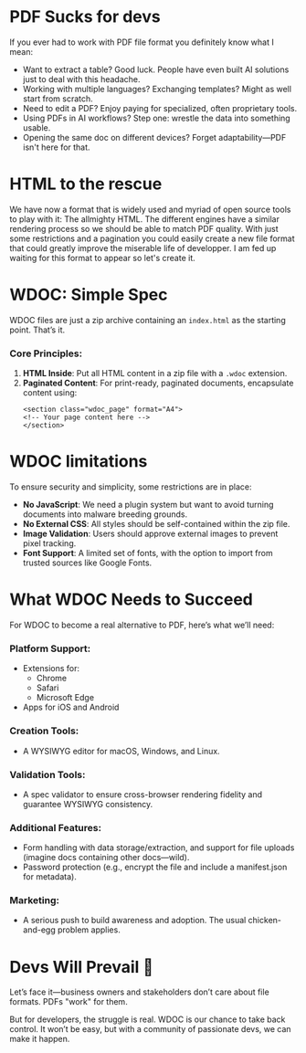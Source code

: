 # PDF Sucks for devs
If you ever had to work with PDF file format you definitely know what I mean:

-   Want to extract a table? Good luck. People have even built AI solutions just to deal with this headache.
-   Working with multiple languages? Exchanging templates? Might as well start from scratch.
-   Need to edit a PDF? Enjoy paying for specialized, often proprietary tools.
-   Using PDFs in AI workflows? Step one: wrestle the data into something usable.
-   Opening the same doc on different devices? Forget adaptability—PDF isn't here for that.

# HTML to the rescue
We have now a format that is widely used and myriad of open source tools to play with it: The allmighty HTML.
The different engines have a similar rendering process so we should be able to match PDF quality.
With just some restrictions and a pagination you could easily create a new file format that could greatly improve the miserable life of developper.
I am fed up waiting for this format to appear so let's create it.


# WDOC: Simple Spec

WDOC files are just a zip archive containing an `index.html` as the starting point. That’s it.

### Core Principles:

1.  **HTML Inside**: Put all HTML content in a zip file with a `.wdoc` extension.
2.  **Paginated Content**: For print-ready, paginated documents, encapsulate content using:
    ```
    <section class="wdoc_page" format="A4">
    <!-- Your page content here -->
    </section>
    ```

# WDOC limitations
To ensure security and simplicity, some restrictions are in place:

-   **No JavaScript**: We need a plugin system but want to avoid turning documents into malware breeding grounds.
-   **No External CSS**: All styles should be self-contained within the zip file.
-   **Image Validation**: Users should approve external images to prevent pixel tracking.
-   **Font Support**: A limited set of fonts, with the option to import from trusted sources like Google Fonts.

# What WDOC Needs to Succeed

For WDOC to become a real alternative to PDF, here’s what we’ll need:

### Platform Support:

-   Extensions for:
    -   Chrome
    -   Safari
    -   Microsoft Edge
-   Apps for iOS and Android

### Creation Tools:

-   A WYSIWYG editor for macOS, Windows, and Linux.

### Validation Tools:

-   A spec validator to ensure cross-browser rendering fidelity and guarantee WYSIWYG consistency.

### Additional Features:

-   Form handling with data storage/extraction, and support for file uploads (imagine docs containing other docs—wild).
-   Password protection (e.g., encrypt the file and include a manifest.json for metadata).

### Marketing:

-   A serious push to build awareness and adoption. The usual chicken-and-egg problem applies.

# Devs Will Prevail 💪

Let’s face it—business owners and stakeholders don’t care about file formats. PDFs "work" for them.

But for developers, the struggle is real. WDOC is our chance to take back control. It won’t be easy, but with a community of passionate devs, we can make it happen.

